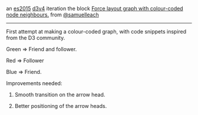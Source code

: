 an [es2015](https://babeljs.io/learn-es2015/) [d3v4](https://github.com/d3/d3/blob/master/CHANGES.md) iteration the block [Force layout graph with colour-coded node neighbours.](http://bl.ocks.org/samuelleach/5497403) from [@samuelleach](https://twitter.com/samuelleach)

---

First attempt at making a colour-coded graph, with code snippets inspired from the D3 community.

Green => Friend and follower.

Red => Follower

Blue => Friend.

Improvements needed:

1) Smooth transition on the arrow head.

2) Better positioning of the arrow heads.

